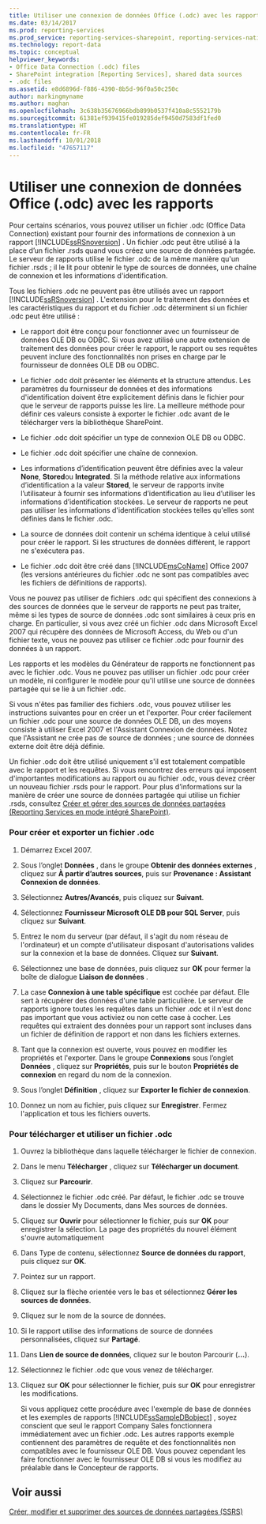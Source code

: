 ```yaml
---
title: Utiliser une connexion de données Office (.odc) avec les rapports | Microsoft Docs
ms.date: 03/14/2017
ms.prod: reporting-services
ms.prod_service: reporting-services-sharepoint, reporting-services-native
ms.technology: report-data
ms.topic: conceptual
helpviewer_keywords:
- Office Data Connection (.odc) files
- SharePoint integration [Reporting Services], shared data sources
- .odc files
ms.assetid: e8d6896d-f886-4390-8b5d-96f0a50c250c
author: markingmyname
ms.author: maghan
ms.openlocfilehash: 3c638b35676966bdb899b0537f410a8c5552179b
ms.sourcegitcommit: 61381ef939415fe019285def9450d7583df1fed0
ms.translationtype: HT
ms.contentlocale: fr-FR
ms.lasthandoff: 10/01/2018
ms.locfileid: "47657117"
---
```

# <a name="use-an-office-data-connection-odc-with-reports"></a>Utiliser une connexion de données Office (.odc) avec les rapports
  Pour certains scénarios, vous pouvez utiliser un fichier .odc (Office Data Connection) existant pour fournir des informations de connexion à un rapport [!INCLUDE[ssRSnoversion](../../includes/ssrsnoversion-md.md)] . Un fichier .odc peut être utilisé à la place d’un fichier .rsds quand vous créez une source de données partagée. Le serveur de rapports utilise le fichier .odc de la même manière qu'un fichier .rsds ; il le lit pour obtenir le type de sources de données, une chaîne de connexion et les informations d'identification.  
  
 Tous les fichiers .odc ne peuvent pas être utilisés avec un rapport [!INCLUDE[ssRSnoversion](../../includes/ssrsnoversion-md.md)] . L'extension pour le traitement des données et les caractéristiques du rapport et du fichier .odc déterminent si un fichier .odc peut être utilisé :  
  
-   Le rapport doit être conçu pour fonctionner avec un fournisseur de données OLE DB ou ODBC. Si vous avez utilisé une autre extension de traitement des données pour créer le rapport, le rapport ou ses requêtes peuvent inclure des fonctionnalités non prises en charge par le fournisseur de données OLE DB ou ODBC.  
  
-   Le fichier .odc doit présenter les éléments et la structure attendus. Les paramètres du fournisseur de données et des informations d'identification doivent être explicitement définis dans le fichier pour que le serveur de rapports puisse les lire. La meilleure méthode pour définir ces valeurs consiste à exporter le fichier .odc avant de le télécharger vers la bibliothèque SharePoint.  
  
-   Le fichier .odc doit spécifier un type de connexion OLE DB ou ODBC.  
  
-   Le fichier .odc doit spécifier une chaîne de connexion.  
  
-   Les informations d’identification peuvent être définies avec la valeur **None**, **Stored**ou **Integrated**. Si la méthode relative aux informations d’identification a la valeur **Stored**, le serveur de rapports invite l’utilisateur à fournir ses informations d’identification au lieu d’utiliser les informations d’identification stockées. Le serveur de rapports ne peut pas utiliser les informations d'identification stockées telles qu'elles sont définies dans le fichier .odc.  
  
-   La source de données doit contenir un schéma identique à celui utilisé pour créer le rapport. Si les structures de données diffèrent, le rapport ne s'exécutera pas.  
  
-   Le fichier .odc doit être créé dans [!INCLUDE[msCoName](../../includes/msconame-md.md)] Office 2007 (les versions antérieures du fichier .odc ne sont pas compatibles avec les fichiers de définitions de rapports).  
  
 Vous ne pouvez pas utiliser de fichiers .odc qui spécifient des connexions à des sources de données que le serveur de rapports ne peut pas traiter, même si les types de source de données .odc sont similaires à ceux pris en charge. En particulier, si vous avez créé un fichier .odc dans Microsoft Excel 2007 qui récupère des données de Microsoft Access, du Web ou d'un fichier texte, vous ne pouvez pas utiliser ce fichier .odc pour fournir des données à un rapport.  
  
 Les rapports et les modèles du Générateur de rapports ne fonctionnent pas avec le fichier .odc. Vous ne pouvez pas utiliser un fichier .odc pour créer un modèle, ni configurer le modèle pour qu'il utilise une source de données partagée qui se lie à un fichier .odc.  
  
 Si vous n'êtes pas familier des fichiers .odc, vous pouvez utiliser les instructions suivantes pour en créer un et l'exporter. Pour créer facilement un fichier .odc pour une source de données OLE DB, un des moyens consiste à utiliser Excel 2007 et l'Assistant Connexion de données. Notez que l'Assistant ne crée pas de source de données ; une source de données externe doit être déjà définie.  
  
 Un fichier .odc doit être utilisé uniquement s'il est totalement compatible avec le rapport et les requêtes. Si vous rencontrez des erreurs qui imposent d'importantes modifications au rapport ou au fichier .odc, vous devez créer un nouveau fichier .rsds pour le rapport. Pour plus d’informations sur la manière de créer une source de données partagée qui utilise un fichier .rsds, consultez [Créer et gérer des sources de données partagées &#40;Reporting Services en mode intégré SharePoint&#41;](http://msdn.microsoft.com/library/2d3428e4-a810-4e66-a287-ff18e57fad76).  
  
### <a name="to-create-and-export-an-odc-file"></a>Pour créer et exporter un fichier .odc  
  
1.  Démarrez Excel 2007.  
  
2.  Sous l’onglet **Données** , dans le groupe **Obtenir des données externes** , cliquez sur **À partir d’autres sources**, puis sur **Provenance : Assistant Connexion de données**.  
  
3.  Sélectionnez **Autres/Avancés**, puis cliquez sur **Suivant**.  
  
4.  Sélectionnez **Fournisseur Microsoft OLE DB pour SQL Server**, puis cliquez sur **Suivant**.  
  
5.  Entrez le nom du serveur (par défaut, il s'agit du nom réseau de l'ordinateur) et un compte d'utilisateur disposant d'autorisations valides sur la connexion et la base de données. Cliquez sur **Suivant**.  
  
6.  Sélectionnez une base de données, puis cliquez sur **OK** pour fermer la boîte de dialogue **Liaison de données** .  
  
7.  La case **Connexion à une table spécifique** est cochée par défaut. Elle sert à récupérer des données d'une table particulière. Le serveur de rapports ignore toutes les requêtes dans un fichier .odc et il n'est donc pas important que vous activiez ou non cette case à cocher. Les requêtes qui extraient des données pour un rapport sont incluses dans un fichier de définition de rapport et non dans les fichiers externes.  
  
8.  Tant que la connexion est ouverte, vous pouvez en modifier les propriétés et l'exporter. Dans le groupe **Connexions** sous l’onglet **Données** , cliquez sur **Propriétés**, puis sur le bouton **Propriétés de connexion** en regard du nom de la connexion.  
  
9. Sous l’onglet **Définition** , cliquez sur **Exporter le fichier de connexion**.  
  
10. Donnez un nom au fichier, puis cliquez sur **Enregistrer**. Fermez l'application et tous les fichiers ouverts.  
  
### <a name="to-upload-and-use-an-odc-file"></a>Pour télécharger et utiliser un fichier .odc  
  
1.  Ouvrez la bibliothèque dans laquelle télécharger le fichier de connexion.  
  
2.  Dans le menu **Télécharger** , cliquez sur **Télécharger un document**.  
  
3.  Cliquez sur **Parcourir**.  
  
4.  Sélectionnez le fichier .odc créé. Par défaut, le fichier .odc se trouve dans le dossier My Documents, dans Mes sources de données.  
  
5.  Cliquez sur **Ouvrir** pour sélectionner le fichier, puis sur **OK** pour enregistrer la sélection. La page des propriétés du nouvel élément s'ouvre automatiquement  
  
6.  Dans Type de contenu, sélectionnez **Source de données du rapport**, puis cliquez sur **OK**.  
  
7.  Pointez sur un rapport.  
  
8.  Cliquez sur la flèche orientée vers le bas et sélectionnez **Gérer les sources de données**.  
  
9. Cliquez sur le nom de la source de données.  
  
10. Si le rapport utilise des informations de source de données personnalisées, cliquez sur **Partagé**.  
  
11. Dans **Lien de source de données**, cliquez sur le bouton Parcourir (**...**).  
  
12. Sélectionnez le fichier .odc que vous venez de télécharger.  
  
13. Cliquez sur **OK** pour sélectionner le fichier, puis sur **OK** pour enregistrer les modifications.  
  
     Si vous appliquez cette procédure avec l'exemple de base de données et les exemples de rapports [!INCLUDE[ssSampleDBobject](../../includes/sssampledbobject-md.md)] , soyez conscient que seul le rapport Company Sales fonctionnera immédiatement avec un fichier .odc. Les autres rapports exemple contiennent des paramètres de requête et des fonctionnalités non compatibles avec le fournisseur OLE DB. Vous pouvez cependant les faire fonctionner avec le fournisseur OLE DB si vous les modifiez au préalable dans le Concepteur de rapports.  
  
## <a name="see-also"></a> Voir aussi  
 [Créer, modifier et supprimer des sources de données partagées &#40;SSRS&#41;](../../reporting-services/report-data/create-modify-and-delete-shared-data-sources-ssrs.md)  
  
  
